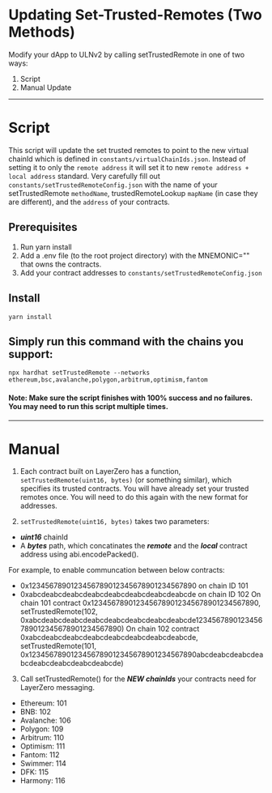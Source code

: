 # Updating Set-Trusted-Remotes (Two Methods)

Modify your dApp to ULNv2 by calling setTrustedRemote in one of two ways:

1. Script
2. Manual Update
---
# Script
This script will update the set trusted remotes to point to the new virtual chainId which is defined in `constants/virtualChainIds.json`. Instead of setting it to only the `remote address` it will set it to new `remote address + local address` standard.
Very carefully fill out `constants/setTrustedRemoteConfig.json` with the name of your setTrustedRemote `methodName`, trustedRemoteLookup `mapName` (in case they are different), and the `address` of your contracts.

## Prerequisites

1. Run yarn install
2. Add a .env file (to the root project directory) with the MNEMONIC="" that owns the contracts.
3. Add your contract addresses to `constants/setTrustedRemoteConfig.json`

## Install
`yarn install`

## Simply run this command with the chains you support:
`npx hardhat setTrustedRemote --networks ethereum,bsc,avalanche,polygon,arbitrum,optimism,fantom`
#### Note: Make sure the script finishes with 100% success and no failures. You may need to run this script multiple times.

---
# Manual
1. Each contract built on LayerZero has a function, `setTrustedRemote(uint16, bytes)` (or something similar), which specifies its trusted contracts. You will have already set your trusted remotes once. You will need to do this again with the new format for addresses.

2. `setTrustedRemote(uint16, bytes)` takes two parameters:
- ***uint16*** chainId
- A ***bytes*** path, which concatinates the ***remote*** and the ***local*** contract address using abi.encodePacked(). 

For example, to enable communcation between below contracts:
- 0x1234567890123456789012345678901234567890 on chain ID 101
- 0xabcdeabcdeabcdeabcdeabcdeabcdeabcdeabcde on chain ID 102
On chain 101 contract 0x1234567890123456789012345678901234567890, setTrustedRemote(102, 0xabcdeabcdeabcdeabcdeabcdeabcdeabcdeabcde1234567890123456789012345678901234567890)
On chain 102 contract 0xabcdeabcdeabcdeabcdeabcdeabcdeabcdeabcde, setTrustedRemote(101, 0x1234567890123456789012345678901234567890abcdeabcdeabcdeabcdeabcdeabcdeabcdeabcde)

3. Call setTrustedRemote() for the ***NEW chainIds*** your contracts need for LayerZero messaging.
- Ethereum: 101
- BNB: 102
- Avalanche: 106
- Polygon: 109
- Arbitrum: 110
- Optimism: 111
- Fantom: 112
- Swimmer: 114
- DFK: 115
- Harmony: 116
